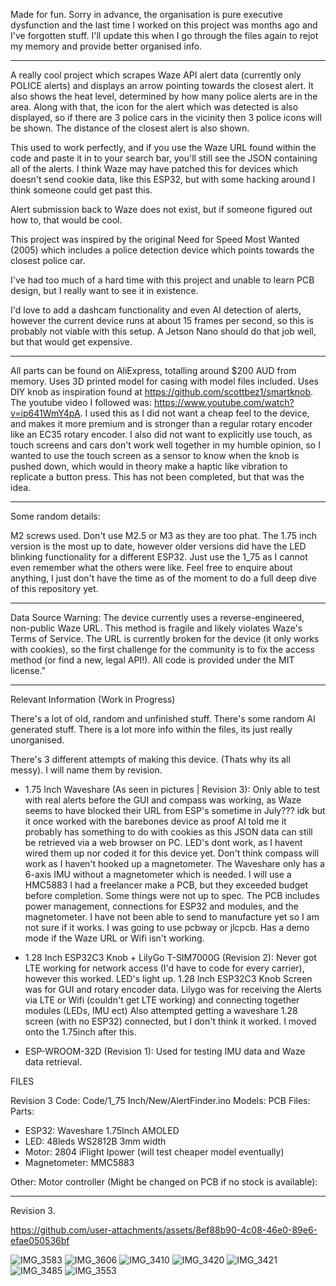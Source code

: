 Made for fun. Sorry in advance, the organisation is pure executive dysfunction and the last time I worked on this project was months ago and I've forgotten stuff. I'll update this when I go through the files again to rejot my memory and provide better organised info.

----------------------------------------

A really cool project which scrapes Waze API alert data (currently only POLICE alerts) and displays an arrow pointing towards the closest alert. 
It also shows the heat level, determined by how many police alerts are in the area.
Along with that, the icon for the alert which was detected is also displayed, so if there are 3 police cars in the vicinity then 3 police icons will be shown.
The distance of the closest alert is also shown.

This used to work perfectly, and if you use the Waze URL found within the code and paste it in to your search bar, you'll still see the JSON containing all of the alerts.
I think Waze may have patched this for devices which doesn't send cookie data, like this ESP32, but with some hacking around I think someone could get past this.

Alert submission back to Waze does not exist, but if someone figured out how to, that would be cool.

This project was inspired by the original Need for Speed Most Wanted (2005) which includes a police detection device which points towards the closest police car.

I've had too much of a hard time with this project and unable to learn PCB design, but I really want to see it in existence.

I'd love to add a dashcam functionality and even AI detection of alerts, however the current device runs at about 15 frames per second, so this is probably not viable with this setup.
A Jetson Nano should do that job well, but that would get expensive.

----------------------------------------

All parts can be found on AliExpress, totalling around $200 AUD from memory. Uses 3D printed model for casing with model files included. 
Uses DIY knob as inspiration found at https://github.com/scottbez1/smartknob. The youtube video I followed was: https://www.youtube.com/watch?v=ip641WmY4pA.
I used this as I did not want a cheap feel to the device, and makes it more premium and is stronger than a regular rotary encoder like an EC35 rotary encoder.
I also did not want to explicitly use touch, as touch screens and cars don't work well together in my humble opinion, so I wanted to use the touch screen as a sensor to know when the knob is pushed down, which would in theory make a haptic like vibration to replicate a button press. This has not been completed, but that was the idea.

----------------------------------------

Some random details:

M2 screws used. Don't use M2.5 or M3 as they are too phat.
The 1.75 inch version is the most up to date, however older versions did have the LED blinking functionality for a different ESP32.
Just use the 1_75 as I cannot even remember what the others were like.
Feel free to enquire about anything, I just don't have the time as of the moment to do a full deep dive of this repository yet.

----------------------------------------

Data Source Warning: 
The device currently uses a reverse-engineered, non-public Waze URL. 
This method is fragile and likely violates Waze's Terms of Service. The URL is currently broken for the device (it only works with cookies), 
so the first challenge for the community is to fix the access method (or find a new, legal API!). All code is provided under the MIT license."

----------------------------------------

Relevant Information (Work in Progress)

There's a lot of old, random and unfinished stuff.
There's some random AI generated stuff.
There is a lot more info within the files, its just really unorganised.

There's 3 different attempts of making this device.
(Thats why its all messy). I will name them by revision. 

- 1.75 Inch Waveshare (As seen in pictures | Revision 3): Only able to test with real alerts before the GUI and compass was working, as Waze seems to have blocked their URL from ESP's sometime in July??? idk but it once worked with the barebones device as proof
AI told me it probably has something to do with cookies as this JSON data can still be retrieved via a web browser on PC.
LED's dont work, as I havent wired them up nor coded it for this device yet.
Don't think compass will work as I haven't hooked up a magnetometer. The Waveshare only has a 6-axis IMU without a magnetometer which is needed. I will use a HMC5883
I had a freelancer make a PCB, but they exceeded budget before completion. Some things were not up to spec.
The PCB includes power management, connections for ESP32 and modules, and the magnetometer. I have not been able to send to manufacture yet so I am not sure if it works. I was going to use pcbway or jlcpcb.
Has a demo mode if the Waze URL or Wifi isn't working.

- 1.28 Inch ESP32C3 Knob + LilyGo T-SIM7000G (Revision 2): Never got LTE working for network access (I'd have to code for every carrier), 
however this worked. LED's light up. 1.28 Inch ESP32C3 Knob Screen was for GUI and rotary encoder data. Lilygo was for receiving the Alerts via LTE or Wifi (couldn't get LTE working) and connecting together modules (LEDs, IMU ect)
Also attempted getting a waveshare 1.28 screen (with no ESP32) connected, but I don't think it worked. I moved onto the 1.75inch after this.

- ESP-WROOM-32D (Revision 1): Used for testing IMU data and Waze data retrieval.

FILES

Revision 3
Code: Code/1_75 Inch/New/AlertFinder.ino
Models: 
PCB Files: 
Parts: 
- ESP32: Waveshare 1.75Inch AMOLED
- LED: 48leds WS2812B 3mm width
- Motor: 2804 iFlight Ipower (will test cheaper model eventually)
- Magnetometer: MMC5883

Other:
Motor controller (Might be changed on PCB if no stock is available): 

----------------------------------------

Revision 3.

https://github.com/user-attachments/assets/8ef88b90-4c08-46e0-89e6-efae050536bf

![IMG_3583](https://github.com/user-attachments/assets/8a708f85-1d08-458c-ad3b-f7323527e11f)
![IMG_3606](https://github.com/user-attachments/assets/19f7778e-d1c3-4d5b-a04c-d6e3c4ec1828)
![IMG_3410](https://github.com/user-attachments/assets/ec7811a2-9f51-4a33-84d0-fb7bfc86974c)
![IMG_3420](https://github.com/user-attachments/assets/7a383259-eb33-4d4e-96cc-ea5484fc7472)
![IMG_3421](https://github.com/user-attachments/assets/65d46f26-b007-4ea7-8e20-91a6984d283a)
![IMG_3485](https://github.com/user-attachments/assets/6766496d-a223-43fb-81a0-0540633a9ef1)
![IMG_3553](https://github.com/user-attachments/assets/d6f2a744-af22-4f6d-b79e-90dc605bd09d)
